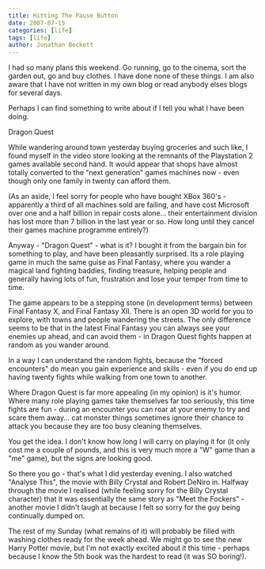 ```yaml
---
title: Hitting The Pause Button
date: 2007-07-15
categories: [life]
tags: [life]
author: Jonathan Beckett
---
```


I had so many plans this weekend. Go running, go to the cinema, sort the garden out, go and buy clothes. I have done none of these things. I am also aware that I have not written in my own blog or read anybody elses blogs for several days.

Perhaps I can find something to write about if I tell you what I have been doing.

Dragon Quest

While wandering around town yesterday buying groceries and such like, I found myself in the video store looking at the remnants of the Playstation 2 games available second hand. It would appear that shops have almost totally converted to the "next generation" games machines now - even though only one family in twenty can afford them.

(As an aside, I feel sorry for people who have bought XBox 360's - apparently a third of all machines sold are failing, and have cost Microsoft over one and a half billion in repair costs alone... their entertainment division has lost more than 7 billion in the last year or so. How long until they cancel their games machine programme entirely?)

Anyway - "Dragon Quest" - what is it? I bought it from the bargain bin for something to play, and have been pleasantly surprised. Its a role playing game in much the same guise as Final Fantasy, where you wander a magical land fighting baddies, finding treasure, helping people and generally having lots of fun, frustration and lose your temper from time to time.

The game appears to be a stepping stone (in development terms) between Final Fantasy X, and Final Fantasy XII. There is an open 3D world for you to explore, with towns and people wandering the streets. The only difference seems to be that in the latest Final Fantasy you can always see your enemies up ahead, and can avoid them - in Dragon Quest fights happen at random as you wander around.

In a way I can understand the random fights, because the "forced encounters" do mean you gain experience and skills - even if you do end up having twenty fights while walking from one town to another.

Where Dragon Quest is far more appealing (in my opinion) is it's humor. Where many role playing games take themselves far too seriously, this time fights are fun - during an encounter you can roar at your enemy to try and scare them away... cat monster things sometimes ignore their chance to attack you because they are too busy cleaning themselves.

You get the idea. I don't know how long I will carry on playing it for (it only cost me a couple of pounds, and this is very much more a "W" game than a "me" game), but the signs are looking good.

So there you go - that's what I did yesterday evening. I also watched "Analyse This", the movie with Billy Crystal and Robert DeNiro in. Halfway through the movie I realised (while feeling sorry for the Billy Crystal character) that it was essentially the same story as "Meet the Fockers" - another movie I didn't laugh at because I felt so sorry for the guy being continually dumped on.

The rest of my Sunday (what remains of it) will probably be filled with washing clothes ready for the week ahead. We might go to see the new Harry Potter movie, but I'm not exactly excited about it this time - perhaps because I know the 5th book was the hardest to read (it was SO boring!).